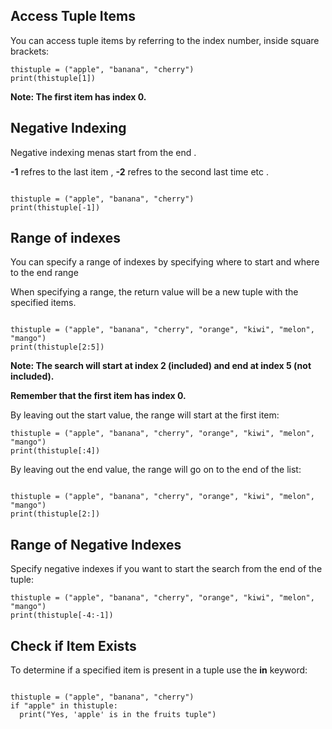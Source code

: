 ## Access Tuple Items

You can access tuple items by referring to the index number, inside square brackets:

```
thistuple = ("apple", "banana", "cherry")
print(thistuple[1])

```


**Note: The first item has index 0.**



## Negative Indexing

Negative indexing menas start from the end .

**-1** refres to the last item  , **-2** refres to the second last time etc . 


```

thistuple = ("apple", "banana", "cherry")
print(thistuple[-1])

```

## Range of indexes 

You can specify a range of indexes by specifying where to start and where to the end range 

When specifying a range, the return value will be a new tuple with the specified items.

```

thistuple = ("apple", "banana", "cherry", "orange", "kiwi", "melon", "mango")
print(thistuple[2:5])

```

**Note: The search will start at index 2 (included) and end at index 5 (not included).**

**Remember that the first item has index 0.**


By leaving out the start value, the range will start at the first item:

```
thistuple = ("apple", "banana", "cherry", "orange", "kiwi", "melon", "mango")
print(thistuple[:4])

```

By leaving out the end value, the range will go on to the end of the list:

```

thistuple = ("apple", "banana", "cherry", "orange", "kiwi", "melon", "mango")
print(thistuple[2:])

```

## Range of Negative Indexes
Specify negative indexes if you want to start the search from the end of the tuple:

```
thistuple = ("apple", "banana", "cherry", "orange", "kiwi", "melon", "mango")
print(thistuple[-4:-1])

```

## Check if Item Exists

To determine if a specified item is present in a tuple use the **in** keyword:


```

thistuple = ("apple", "banana", "cherry")
if "apple" in thistuple:
  print("Yes, 'apple' is in the fruits tuple")

```